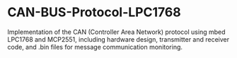 # CAN-BUS-Protocol-LPC1768
Implementation of the CAN (Controller Area Network) protocol using mbed LPC1768 and MCP2551, including hardware design, transmitter and receiver code, and .bin files for message communication monitoring.
